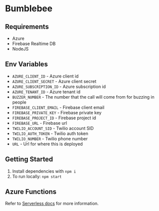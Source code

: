 # Bumblebee

## Requirements

- Azure
- Firebase Realtime DB
- NodeJS

## Env Variables

- `AZURE_CLIENT_ID` - Azure client id
- `AZURE_CLIENT_SECRET` - Azure client secret
- `AZURE_SUBSCRIPTION_ID` - Azure subscription id
- `AZURE_TENANT_ID` - Azure tenant id
- `BUZZER_NUMBER` - The number that the call will come from for buzzing in people
- `FIREBASE_CLIENT_EMAIL` - Firebase client email
- `FIREBASE_PRIVATE_KEY` - Firebase private key
- `FIREBASE_PROJECT_ID` - Firebase project id
- `FIREBASE_URL` - Firebase url
- `TWILIO_ACCOUNT_SID` - Twilio account SID
- `TWILIO_AUTH_TOKEN` - Twilio auth token
- `TWILIO_NUMBER` - Twilio phone number
- `URL` - Url for where this is deployed

## Getting Started

1. Install dependencies with `npm i`
1. To run locally: `npm start`

## Azure Functions

Refer to [Serverless docs](https://serverless.com/framework/docs/providers/azure/guide/intro/) for more information.
